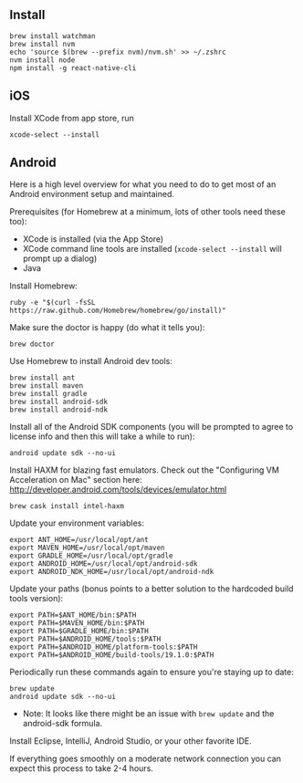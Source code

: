 ## Install

    brew install watchman
    brew install nvm
    echo 'source $(brew --prefix nvm)/nvm.sh' >> ~/.zshrc
    nvm install node
    npm install -g react-native-cli

## iOS

Install XCode from app store, run

    xcode-select --install

## Android

Here is a high level overview for what you need to do to get most of an Android environment setup and maintained.

Prerequisites (for Homebrew at a minimum, lots of other tools need these too):
- XCode is installed (via the App Store)
- XCode command line tools are installed (`xcode-select --install` will prompt up a dialog)
- Java

Install Homebrew:

    ruby -e "$(curl -fsSL https://raw.github.com/Homebrew/homebrew/go/install)"

Make sure the doctor is happy (do what it tells you):

    brew doctor

Use Homebrew to install Android dev tools:

    brew install ant
    brew install maven
    brew install gradle
    brew install android-sdk
    brew install android-ndk

Install all of the Android SDK components (you will be prompted to agree to license info and then this will take a while to run):

    android update sdk --no-ui

Install HAXM for blazing fast emulators.  Check out the "Configuring VM Acceleration on Mac" section here: http://developer.android.com/tools/devices/emulator.html

    brew cask install intel-haxm

Update your environment variables:

    export ANT_HOME=/usr/local/opt/ant
    export MAVEN_HOME=/usr/local/opt/maven
    export GRADLE_HOME=/usr/local/opt/gradle
    export ANDROID_HOME=/usr/local/opt/android-sdk
    export ANDROID_NDK_HOME=/usr/local/opt/android-ndk

Update your paths (bonus points to a better solution to the hardcoded build tools version):

    export PATH=$ANT_HOME/bin:$PATH
    export PATH=$MAVEN_HOME/bin:$PATH
    export PATH=$GRADLE_HOME/bin:$PATH
    export PATH=$ANDROID_HOME/tools:$PATH
    export PATH=$ANDROID_HOME/platform-tools:$PATH
    export PATH=$ANDROID_HOME/build-tools/19.1.0:$PATH

Periodically run these commands again to ensure you're staying up to date:

    brew update
    android update sdk --no-ui

* Note: It looks like there might be an issue with `brew update` and the android-sdk formula.

Install Eclipse, IntelliJ, Android Studio, or your other favorite IDE.

If everything goes smoothly on a moderate network connection you can expect this process to take 2-4 hours.
